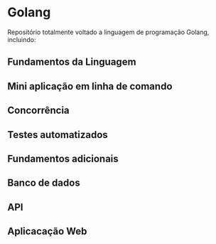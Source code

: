 # Golang
Repositório totalmente voltado a linguagem de programação Golang, incluindo:

## Fundamentos da Linguagem
## Mini aplicação em linha de comando
## Concorrência
## Testes automatizados
## Fundamentos adicionais
## Banco de dados
## API
## Aplicacação Web

